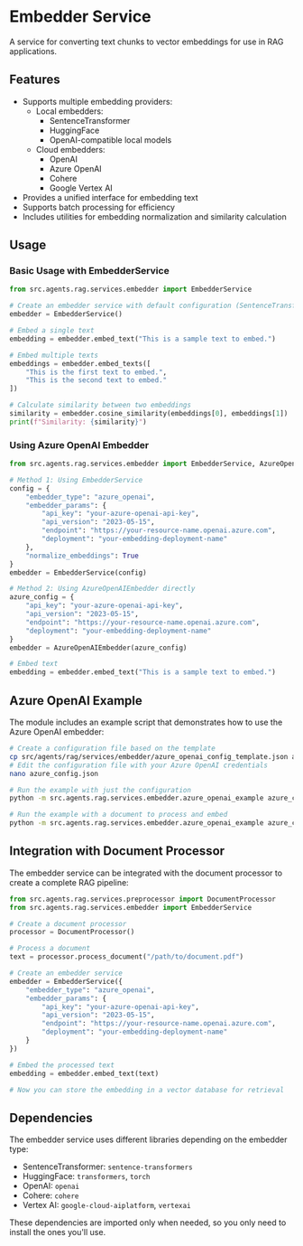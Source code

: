 # Embedder Service

A service for converting text chunks to vector embeddings for use in RAG applications.

## Features

- Supports multiple embedding providers:
  - Local embedders:
    - SentenceTransformer
    - HuggingFace
    - OpenAI-compatible local models
  - Cloud embedders:
    - OpenAI
    - Azure OpenAI
    - Cohere
    - Google Vertex AI
- Provides a unified interface for embedding text
- Supports batch processing for efficiency
- Includes utilities for embedding normalization and similarity calculation

## Usage

### Basic Usage with EmbedderService

```python
from src.agents.rag.services.embedder import EmbedderService

# Create an embedder service with default configuration (SentenceTransformer)
embedder = EmbedderService()

# Embed a single text
embedding = embedder.embed_text("This is a sample text to embed.")

# Embed multiple texts
embeddings = embedder.embed_texts([
    "This is the first text to embed.",
    "This is the second text to embed."
])

# Calculate similarity between two embeddings
similarity = embedder.cosine_similarity(embeddings[0], embeddings[1])
print(f"Similarity: {similarity}")
```

### Using Azure OpenAI Embedder

```python
from src.agents.rag.services.embedder import EmbedderService, AzureOpenAIEmbedder

# Method 1: Using EmbedderService
config = {
    "embedder_type": "azure_openai",
    "embedder_params": {
        "api_key": "your-azure-openai-api-key",
        "api_version": "2023-05-15",
        "endpoint": "https://your-resource-name.openai.azure.com",
        "deployment": "your-embedding-deployment-name"
    },
    "normalize_embeddings": True
}
embedder = EmbedderService(config)

# Method 2: Using AzureOpenAIEmbedder directly
azure_config = {
    "api_key": "your-azure-openai-api-key",
    "api_version": "2023-05-15",
    "endpoint": "https://your-resource-name.openai.azure.com",
    "deployment": "your-embedding-deployment-name"
}
embedder = AzureOpenAIEmbedder(azure_config)

# Embed text
embedding = embedder.embed_text("This is a sample text to embed.")
```

## Azure OpenAI Example

The module includes an example script that demonstrates how to use the Azure OpenAI embedder:

```bash
# Create a configuration file based on the template
cp src/agents/rag/services/embedder/azure_openai_config_template.json azure_config.json
# Edit the configuration file with your Azure OpenAI credentials
nano azure_config.json

# Run the example with just the configuration
python -m src.agents.rag.services.embedder.azure_openai_example azure_config.json

# Run the example with a document to process and embed
python -m src.agents.rag.services.embedder.azure_openai_example azure_config.json /path/to/document.pdf
```

## Integration with Document Processor

The embedder service can be integrated with the document processor to create a complete RAG pipeline:

```python
from src.agents.rag.services.preprocessor import DocumentProcessor
from src.agents.rag.services.embedder import EmbedderService

# Create a document processor
processor = DocumentProcessor()

# Process a document
text = processor.process_document("/path/to/document.pdf")

# Create an embedder service
embedder = EmbedderService({
    "embedder_type": "azure_openai",
    "embedder_params": {
        "api_key": "your-azure-openai-api-key",
        "api_version": "2023-05-15",
        "endpoint": "https://your-resource-name.openai.azure.com",
        "deployment": "your-embedding-deployment-name"
    }
})

# Embed the processed text
embedding = embedder.embed_text(text)

# Now you can store the embedding in a vector database for retrieval
```

## Dependencies

The embedder service uses different libraries depending on the embedder type:

- SentenceTransformer: `sentence-transformers`
- HuggingFace: `transformers`, `torch`
- OpenAI: `openai`
- Cohere: `cohere`
- Vertex AI: `google-cloud-aiplatform`, `vertexai`

These dependencies are imported only when needed, so you only need to install the ones you'll use.
